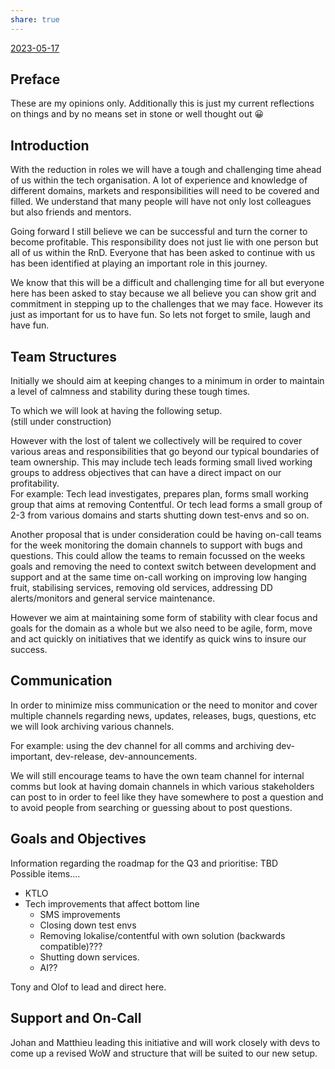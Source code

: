 ```yaml
---  
share: true  
---  
```

[2023-05-17](2023-05-17.md#)  
  
## Preface  
These are my opinions only. Additionally this is just my current reflections on things and by no means set in stone or well thought out 😀  
  
## Introduction  
With the reduction in roles we will have a tough and challenging time ahead of us within the tech organisation. A lot of experience and knowledge of different domains, markets and responsibilities will need to be covered and filled. We understand that many people will have not only lost colleagues  but also friends and mentors.  
  
Going forward I still believe we can be successful and turn the corner to become profitable. This responsibility does not just lie with one person but all of us within the RnD. Everyone that has been asked to continue with us has been identified at playing an important role in this journey.  
  
We know that this will be a difficult and challenging time for all but everyone here has been asked to stay because we all believe you can show grit and commitment in stepping up to the challenges that we may face. However its just as important for us to have fun. So lets not forget to smile, laugh and have fun.  
  
## Team Structures  
Initially we should aim at keeping changes to a minimum in order to maintain a level of calmness and stability during these tough times.   
  
To which we will look at having the following setup.  
(still under construction)  
  
However with the lost of talent we collectively will be required to cover various areas and responsibilities that go beyond our typical boundaries of team ownership. This may include tech leads forming small lived working groups to address objectives that can have a direct impact on our profitability.  
For example: Tech lead investigates, prepares plan, forms small working group that aims at removing Contentful. Or tech lead forms a small group of 2-3 from various domains and starts shutting down test-envs and so on.  
  
Another proposal that is under consideration could be having on-call teams for the week monitoring the domain channels to support with bugs and questions. This could allow the teams to remain focussed on the weeks goals and removing the need to context switch between development and support and at the same time on-call working on improving low hanging fruit, stabilising services, removing old services, addressing DD alerts/monitors and general service maintenance.  
  
However we aim at maintaining some form of stability with clear focus and goals for the domain as a whole but we also need to be agile, form, move and act quickly on initiatives that we identify as quick wins to insure our success.  
  
## Communication  
In order to minimize miss communication or the need to monitor and cover multiple channels regarding news, updates, releases, bugs, questions, etc we will look archiving various channels.   
  
For example: using the dev channel for all comms and archiving dev-important, dev-release, dev-announcements.  
  
We will still encourage teams to have the own team channel for internal comms but look at having domain channels in which various stakeholders can post to in order to feel like they have somewhere to post a question and to avoid people from searching or guessing about to post questions.  
  
## Goals and Objectives  
Information regarding the roadmap for the Q3 and prioritise: TBD  
Possible items....  
- KTLO  
- Tech improvements that affect bottom line  
	- SMS improvements  
	- Closing down test envs  
	- Removing lokalise/contentful with own solution (backwards compatible)???  
	- Shutting down services.  
	- AI??  
	  
Tony and Olof to lead and direct here.  
  
## Support and On-Call  
Johan and Matthieu leading this initiative and will work closely with devs to come up a revised WoW and structure that will be suited to our new setup.  
  
